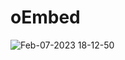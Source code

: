 # oEmbed

![Feb-07-2023 18-12-50](https://user-images.githubusercontent.com/85926257/217201985-09821667-e6f4-4d9c-83a6-c7c6b3374276.gif)
